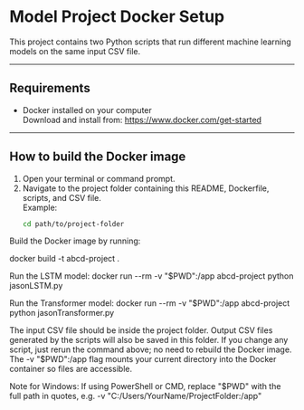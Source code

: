 # Model Project Docker Setup
This project contains two Python scripts that run different machine learning models on the same input CSV file.

---

## Requirements

- Docker installed on your computer  
  Download and install from: https://www.docker.com/get-started

---

## How to build the Docker image
1. Open your terminal or command prompt.
2. Navigate to the project folder containing this README, Dockerfile, scripts, and CSV file.  
   Example:
   ```bash
   cd path/to/project-folder


Build the Docker image by running:

docker build -t abcd-project .

Run the LSTM model:
docker run --rm -v "$PWD":/app abcd-project python jasonLSTM.py

Run the Transformer model:
docker run --rm -v "$PWD":/app abcd-project python jasonTransformer.py



The input CSV file should be inside the project folder.
Output CSV files generated by the scripts will also be saved in this folder.
If you change any script, just rerun the command above; no need to rebuild the Docker image.
The -v "$PWD":/app flag mounts your current directory into the Docker container so files are accessible.

Note for Windows: If using PowerShell or CMD, replace "$PWD" with the full path in quotes, e.g.
-v "C:/Users/YourName/ProjectFolder:/app"